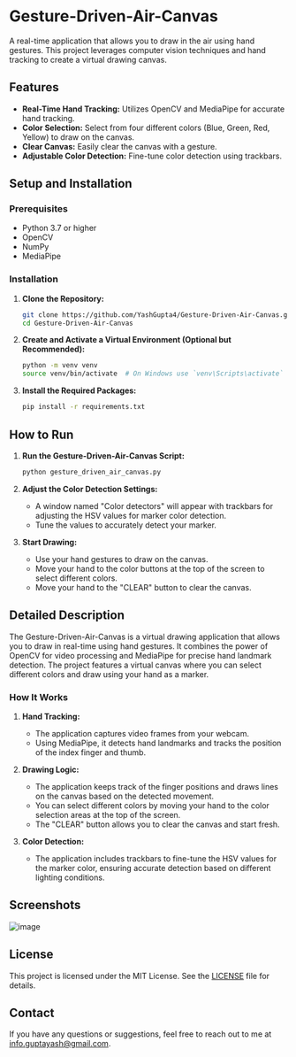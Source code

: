 # Gesture-Driven-Air-Canvas

A real-time application that allows you to draw in the air using hand gestures. This project leverages computer vision techniques and hand tracking to create a virtual drawing canvas.

## Features

- **Real-Time Hand Tracking:** Utilizes OpenCV and MediaPipe for accurate hand tracking.
- **Color Selection:** Select from four different colors (Blue, Green, Red, Yellow) to draw on the canvas.
- **Clear Canvas:** Easily clear the canvas with a gesture.
- **Adjustable Color Detection:** Fine-tune color detection using trackbars.

## Setup and Installation

### Prerequisites

- Python 3.7 or higher
- OpenCV
- NumPy
- MediaPipe

### Installation

1. **Clone the Repository:**
    ```bash
    git clone https://github.com/YashGupta4/Gesture-Driven-Air-Canvas.git
    cd Gesture-Driven-Air-Canvas
    ```

2. **Create and Activate a Virtual Environment (Optional but Recommended):**
    ```bash
    python -m venv venv
    source venv/bin/activate  # On Windows use `venv\Scripts\activate`
    ```

3. **Install the Required Packages:**
    ```bash
    pip install -r requirements.txt
    ```

## How to Run

1. **Run the Gesture-Driven-Air-Canvas Script:**
    ```bash
    python gesture_driven_air_canvas.py
    ```

2. **Adjust the Color Detection Settings:**
    - A window named "Color detectors" will appear with trackbars for adjusting the HSV values for marker color detection.
    - Tune the values to accurately detect your marker.

3. **Start Drawing:**
    - Use your hand gestures to draw on the canvas. 
    - Move your hand to the color buttons at the top of the screen to select different colors.
    - Move your hand to the "CLEAR" button to clear the canvas.

## Detailed Description

The Gesture-Driven-Air-Canvas is a virtual drawing application that allows you to draw in real-time using hand gestures. It combines the power of OpenCV for video processing and MediaPipe for precise hand landmark detection. The project features a virtual canvas where you can select different colors and draw using your hand as a marker.

### How It Works

1. **Hand Tracking:**
   - The application captures video frames from your webcam.
   - Using MediaPipe, it detects hand landmarks and tracks the position of the index finger and thumb.

2. **Drawing Logic:**
   - The application keeps track of the finger positions and draws lines on the canvas based on the detected movement.
   - You can select different colors by moving your hand to the color selection areas at the top of the screen.
   - The "CLEAR" button allows you to clear the canvas and start fresh.

3. **Color Detection:**
   - The application includes trackbars to fine-tune the HSV values for the marker color, ensuring accurate detection based on different lighting conditions.

## Screenshots
![image](https://github.com/user-attachments/assets/c96981f6-f280-4a35-915b-1ad3e0d7d9f0)


## License

This project is licensed under the MIT License. See the [LICENSE](LICENSE) file for details.

## Contact

If you have any questions or suggestions, feel free to reach out to me at info.guptayash@gmail.com.
